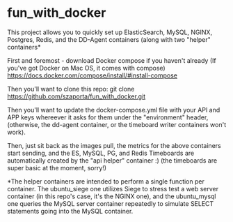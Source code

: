 # fun_with_docker
This project allows you to quickly set up ElasticSearch, MySQL, NGINX, Postgres, Redis, and the DD-Agent containers (along with two "helper" containers*

First and foremost - download Docker compose if you haven't already (If you've got Docker on Mac OS, it comes with compose)
https://docs.docker.com/compose/install/#install-compose

Then you'll want to clone this repo:
git clone https://github.com/szaporta/fun_with_docker.git

Then you'll want to update the docker-compose.yml file with your API and APP keys whereever it asks for them under the "environment" header, (otherwise, the dd-agent container, or the timeboard writer containers won't work).

Then, just sit back as the images pull, the metrics for the above containers start sending, and the ES, MySQL, PG, and Redis Timeboards are automatically created by the "api helper" container :) (the timeboards are super basic at the moment, sorry!)

*The helper containers are intended to perform a single function per container. The ubuntu_siege one utilizes Siege to stress test a web server container (in this repo's case, it's the NGINX one), and the ubuntu_mysql one queries the MySQL server container repeatedly to simulate SELECT statements going into the MySQL container.
